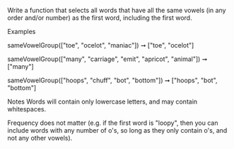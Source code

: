 Write a function that selects all words that have all the same vowels (in any order and/or number) as the first word, including the first word.

Examples

sameVowelGroup(["toe", "ocelot", "maniac"]) ➞ ["toe", "ocelot"]

sameVowelGroup(["many", "carriage", "emit", "apricot", "animal"]) ➞ ["many"]

sameVowelGroup(["hoops", "chuff", "bot", "bottom"]) ➞ ["hoops", "bot", "bottom"]

Notes
Words will contain only lowercase letters, and may contain whitespaces.

Frequency does not matter (e.g. if the first word is "loopy", then you can include words with any number of o's, so long as they only contain o's, and not any other vowels).